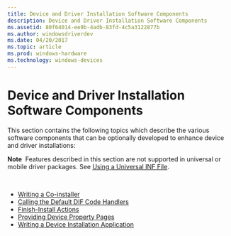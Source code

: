 ```yaml
---
title: Device and Driver Installation Software Components
description: Device and Driver Installation Software Components
ms.assetid: 80f64014-ee9b-4adb-83fd-4c5a3122877b
ms.author: windowsdriverdev
ms.date: 04/20/2017
ms.topic: article
ms.prod: windows-hardware
ms.technology: windows-devices
---
```


# Device and Driver Installation Software Components


This section contains the following topics which describe the various software components that can be optionally developed to enhance device and driver installations:

**Note**  Features described in this section are not supported in universal or mobile driver packages. See [Using a Universal INF File](using-a-universal-inf-file.md).

 

-   [Writing a Co-installer](writing-a-co-installer.md)
-   [Calling the Default DIF Code Handlers](calling-the-default-dif-code-handlers.md)
-   [Finish-Install Actions](finish-install-actions--windows-vista-and-later-.md)
-   [Providing Device Property Pages](providing-device-property-pages.md)
-   [Writing a Device Installation Application](writing-a-device-installation-application.md)

 

 





